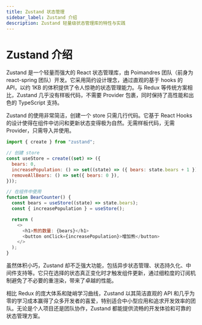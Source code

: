 ```yaml
---
title: Zustand 状态管理
sidebar_label: Zustand 介绍
description: Zustand 轻量级状态管理库的特性与实践
---
```


# Zustand 介绍

Zustand 是一个轻量而强大的 React 状态管理库，由 Poimandres 团队（前身为 react-spring 团队）开发。它采用简约设计理念，通过直观的基于 hooks 的 API，以约 1KB 的体积提供了令人惊艳的状态管理能力。与 Redux 等传统方案相比，Zustand 几乎没有样板代码，不需要 Provider 包裹，同时保持了高性能和出色的 TypeScript 支持。

Zustand 的使用非常简洁，创建一个 store 只需几行代码。它基于 React Hooks 的设计使得在组件中访问和更新状态变得极为自然。无需样板代码，无需 Provider，只需导入并使用。

```javascript
import { create } from "zustand";

// 创建 store
const useStore = create((set) => ({
  bears: 0,
  increasePopulation: () => set((state) => ({ bears: state.bears + 1 })),
  removeAllBears: () => set({ bears: 0 }),
}));

// 在组件中使用
function BearCounter() {
  const bears = useStore((state) => state.bears);
  const { increasePopulation } = useStore();

  return (
    <>
      <h1>熊的数量: {bears}</h1>
      <button onClick={increasePopulation}>增加熊</button>
    </>
  );
}
```

虽然体积小巧，Zustand 却不乏强大功能，包括异步状态管理、状态持久化、中间件支持等。它只在选择的状态真正变化时才触发组件更新，通过细粒度的订阅机制避免了不必要的重渲染，带来了卓越的性能。

相比 Redux 的庞大体系和陡峭学习曲线，Zustand 以其简洁直观的 API 和几乎为零的学习成本赢得了众多开发者的喜爱，特别适合中小型应用和追求开发效率的团队。无论是个人项目还是团队协作，Zustand 都能提供流畅的开发体验和可靠的状态管理方案。
